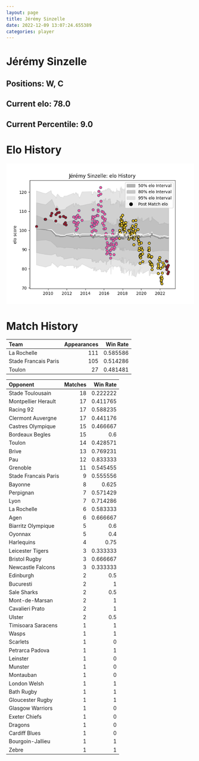 ```yaml
---  
layout: page  
title: Jérémy Sinzelle  
date: 2022-12-09 13:07:24.655389  
categories: player  
---
```

# Jérémy Sinzelle

## Positions: W, C

## Current elo: 78.0

## Current Percentile: 9.0

# Elo History


![elo history](history_JérémySinzelle.png)
# Match History


| Team                 |   Appearances |   Win Rate |
|:---------------------|--------------:|-----------:|
| La Rochelle          |           111 |   0.585586 |
| Stade Francais Paris |           105 |   0.514286 |
| Toulon               |            27 |   0.481481 |

| Opponent             |   Matches |   Win Rate |
|:---------------------|----------:|-----------:|
| Stade Toulousain     |        18 |   0.222222 |
| Montpellier Herault  |        17 |   0.411765 |
| Racing 92            |        17 |   0.588235 |
| Clermont Auvergne    |        17 |   0.441176 |
| Castres Olympique    |        15 |   0.466667 |
| Bordeaux Begles      |        15 |   0.6      |
| Toulon               |        14 |   0.428571 |
| Brive                |        13 |   0.769231 |
| Pau                  |        12 |   0.833333 |
| Grenoble             |        11 |   0.545455 |
| Stade Francais Paris |         9 |   0.555556 |
| Bayonne              |         8 |   0.625    |
| Perpignan            |         7 |   0.571429 |
| Lyon                 |         7 |   0.714286 |
| La Rochelle          |         6 |   0.583333 |
| Agen                 |         6 |   0.666667 |
| Biarritz Olympique   |         5 |   0.6      |
| Oyonnax              |         5 |   0.4      |
| Harlequins           |         4 |   0.75     |
| Leicester Tigers     |         3 |   0.333333 |
| Bristol Rugby        |         3 |   0.666667 |
| Newcastle Falcons    |         3 |   0.333333 |
| Edinburgh            |         2 |   0.5      |
| Bucuresti            |         2 |   1        |
| Sale Sharks          |         2 |   0.5      |
| Mont-de-Marsan       |         2 |   1        |
| Cavalieri Prato      |         2 |   1        |
| Ulster               |         2 |   0.5      |
| Timisoara Saracens   |         1 |   1        |
| Wasps                |         1 |   1        |
| Scarlets             |         1 |   0        |
| Petrarca Padova      |         1 |   1        |
| Leinster             |         1 |   0        |
| Munster              |         1 |   0        |
| Montauban            |         1 |   0        |
| London Welsh         |         1 |   1        |
| Bath Rugby           |         1 |   1        |
| Gloucester Rugby     |         1 |   1        |
| Glasgow Warriors     |         1 |   0        |
| Exeter Chiefs        |         1 |   0        |
| Dragons              |         1 |   0        |
| Cardiff Blues        |         1 |   0        |
| Bourgoin-Jallieu     |         1 |   1        |
| Zebre                |         1 |   1        |